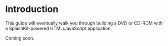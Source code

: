 # Introduction #

This guide will eventually walk you through building a DVD or CD-ROM with a SplashKit-powered HTML/JavaScript application.

Coming soon.
